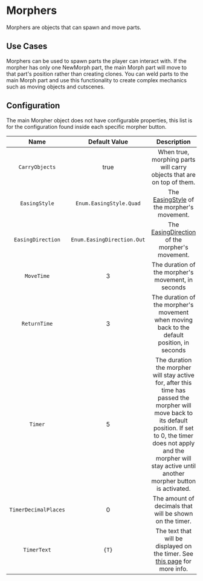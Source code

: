 # Morphers

Morphers are objects that can spawn and move parts.

## Use Cases
Morphers can be used to spawn parts the player can interact with.
If the morpher has only one NewMorph part, the main Morph part will move to that part's position rather than creating clones. You can weld parts to the main Morph part and use this functionality to create complex mechanics such as moving objects and cutscenes.

## Configuration
The main Morpher object does not have configurable properties, this list is for the configuration found inside each specific morpher button.

| Name | Default Value | Description
|:-----:|:-----:|:-----:
| `CarryObjects` | true | When true, morphing parts will carry objects that are on top of them.
| `EasingStyle` | `Enum.EasingStyle.Quad` | The [EasingStyle](https://create.roblox.com/docs/reference/engine/enums/EasingStyle) of the morpher's movement.
| `EasingDirection` | `Enum.EasingDirection.Out` | The [EasingDirection](https://create.roblox.com/docs/reference/engine/enums/EasingDirection) of the morpher's movement.
| `MoveTime` | 3 | The duration of the morpher's movement, in seconds
| `ReturnTime` | 3 | The duration of the morpher's movement when moving back to the default position, in seconds
| `Timer` | 5 | The duration the morpher will stay active for, after this time has passed the morpher will move back to its default position. If set to 0, the timer does not apply and the morpher will stay active until another morpher button is activated.
| `TimerDecimalPlaces` | 0 | The amount of decimals that will be shown on the timer.
| `TimerText` | `{T}` | The text that will be displayed on the timer. See [this page](/api/ClientObjects#formatTimerText) for more info.
